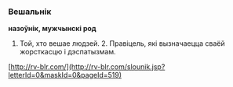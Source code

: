 ### Вешальнік
**назоўнік, мужчынскі род**

1. Той, хто вешае людзей. 2. Правіцель, які вызначаецца сваёй жорсткасцю і дэспатызмам.

<a rel="author">[http://rv-blr.com/](http://rv-blr.com/slounik.jsp?letterId=0&maskId=0&pageId=519)</a>
